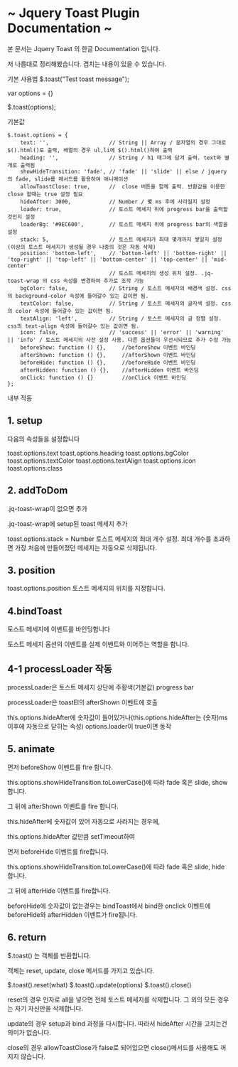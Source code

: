 # ~ Jquery Toast Plugin Documentation ~

본 문서는 Jquery Toast 의 한글 Documentation 입니다.

저 나름대로 정리해봤습니다. 겹치는 내용이 있을 수 있습니다.

기본 사용법
$.toast("Test toast message");

var options = {}

$.toast(options);

기본값

~~~
$.toast.options = {
    text: '',                   // String || Array / 문자열의 경우 그대로 $().html()로 출력, 배열의 경우 ul,li에 $().html()하여 출력
    heading: '',                // String / h1 태그에 담겨 출력. text와 별개로 출력됨
    showHideTransition: 'fade', // 'fade' || 'slide' || else / jquery의 fade, slide를 메서드를 활용하여 애니메이션
    allowToastClose: true,      //  close 버튼을 함께 출력. 반환값을 이용한 close 할때는 true 설정 필요
    hideAfter: 3000,            // Number / 몇 ms 후에 사라질지 설정
    loader: true,               // 토스트 메세지 위에 progress bar을 출력할 것인지 설정
    loaderBg: '#9EC600',        // 토스트 메세지 위에 progress bar의 색깔을 설정
    stack: 5,                   // 토스트 메세지가 최대 몇개까지 쌓일지 설정 (이상의 토스트 메세지가 생성될 경우 나중의 것은 자동 삭제)
    position: 'bottom-left',    // 'bottom-left' || 'bottom-right' || 'top-right' || 'top-left' || 'bottom-center' || 'top-center' || 'mid-center'
                                // 토스트 메세지의 생성 위치 설정. .jq-toast-wrap 의 css 속성을 변경하여 추가로 조작 가능
    bgColor: false,             // String / 토스트 메세지의 배경색 설정. css의 background-color 속성에 들어갈수 있는 값이면 됨.
    textColor: false,           // String / 토스트 메세지의 글자색 설정. css의 color 속성에 들어갈수 있는 값이면 됨.
    textAlign: 'left',          // String / 토스트 메세지의 글 정렬 설정. css의 text-align 속성에 들어갈수 있는 값이면 됨.
    icon: false,                // 'success' || 'error' || 'warning' || 'info' / 토스트 메세지의 사전 설정 사용. 다른 옵션들이 우선시되므로 추가 수정 가능
    beforeShow: function () {},     //beforeShow 이벤트 바인딩
    afterShown: function () {},     //afterShown 이벤트 바인딩
    beforeHide: function () {},     //beforeHide 이벤트 바인딩
    afterHidden: function () {},    //afterHidden 이벤트 바인딩
    onClick: function () {}         //onClick 이벤트 바인딩
};
~~~

내부 작동

## 1. setup

다음의 속성들을 설정합니다

toast.options.text
toast.options.heading
toast.options.bgColor
toast.options.textColor
toast.options.textAlign
toast.options.icon
toast.options.class

## 2. addToDom

.jq-toast-wrap이 없으면 추가

.jq-toast-wrap에 setup된 toast 메세지 추가

toast.options.stack = Number 토스트 메세지의 최대 개수 설정. 최대 개수를 초과하면 가장 처음에 만들어졌던 메세지는 자동으로 삭제됩니다.

## 3. position

toast.options.position 토스트 메세지의 위치를 지정합니다.

## 4.bindToast

토스트 메세지에 이벤트를 바인딩합니다

토스트 메세지 옵션의 이벤트를 실제 이벤트와 이어주는 역할을 합니다.

## 4-1 processLoader 작동

processLoader은 토스트 메세지 상단에 주황색(기본값) progress bar

processLoader은 toastEl의 afterShown 이벤트에 호출

this.options.hideAfter에 숫자값이 들어있거나(this.options.hideAfter는 (숫자)ms 이후에 자동으로 닫히는 속성) options.loader이 true이면 동작

## 5. animate

먼저 beforeShow 이벤트를 fire 합니다.

this.options.showHideTransition.toLowerCase()에 따라 fade 혹은 slide, show 합니다.

그 뒤에 afterShown 이벤트를 fire 합니다.

this.hideAfter에 숫자값이 있어 자동으로 사라지는 경우에, 

this.options.hideAfter 값만큼 setTimeout하여 

먼저 beforeHide 이벤트를 fire합니다.

this.options.showHideTransition.toLowerCase()에 따라 fade 혹은 slide, hide 합니다.

그 뒤에 afterHide 이벤트를 fire합니다.

beforeHide에 숫자값이 없는경우는 bindToast에서 bind한 onclick 이벤트에 beforeHide와 afterHidden 이벤트가 fire됩니다.

## 6. return

$.toast() 는 객체를 반환합니다.

객체는 reset, update, close 메서드를 가지고 있습니다.

$.toast().reset(what)
$.toast().update(options)
$.toast().close()

reset의 경우 인자로 all을 넣으면 전체 토스트 메세지를 삭제합니다. 그 외의 모든 경우는 자기 자신만을 삭제합니다.

update의 경우 setup과 bind 과정을 다시합니다. 따라서 hideAfter 시간을 고치는건 의미가 없습니다.

close의 경우 allowToastClose가 false로 되어있으면 close()메서드를 사용해도 꺼지지 않습니다.
